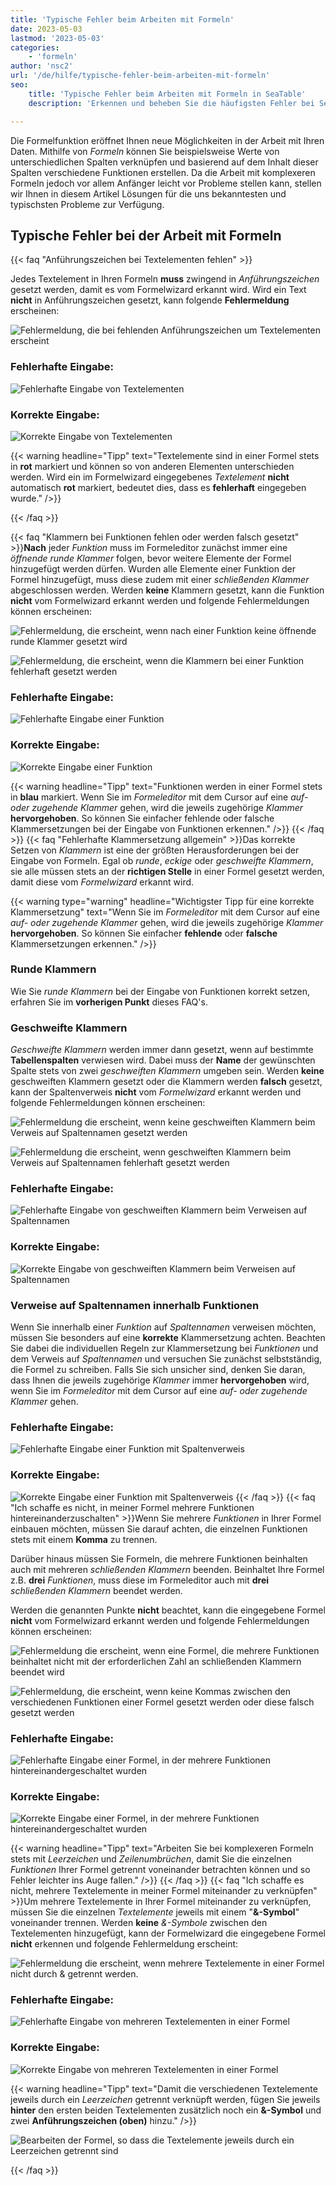 ```yaml
---
title: 'Typische Fehler beim Arbeiten mit Formeln'
date: 2023-05-03
lastmod: '2023-05-03'
categories:
    - 'formeln'
author: 'nsc2'
url: '/de/hilfe/typische-fehler-beim-arbeiten-mit-formeln'
seo:
    title: 'Typische Fehler beim Arbeiten mit Formeln in SeaTable'
    description: 'Erkennen und beheben Sie die häufigsten Fehler bei SeaTable-Formeln: Anführungszeichen, Klammern, Kommas und Spaltenverweise richtig setzen und Fehlermeldungen vermeiden.'

---
```


Die Formelfunktion eröffnet Ihnen neue Möglichkeiten in der Arbeit mit Ihren Daten. Mithilfe von _Formeln_ können Sie beispielsweise Werte von unterschiedlichen Spalten verknüpfen und basierend auf dem Inhalt dieser Spalten verschiedene Funktionen erstellen. Da die Arbeit mit komplexeren Formeln jedoch vor allem Anfänger leicht vor Probleme stellen kann, stellen wir Ihnen in diesem Artikel Lösungen für die uns bekanntesten und typischsten Probleme zur Verfügung.

## Typische Fehler bei der Arbeit mit Formeln

{{< faq "Anführungszeichen bei Textelementen fehlen" >}}

Jedes Textelement in Ihren Formeln **muss** zwingend in _Anführungszeichen_ gesetzt werden, damit es vom Formelwizard erkannt wird. Wird ein Text **nicht** in Anführungszeichen gesetzt, kann folgende **Fehlermeldung** erscheinen:

![Fehlermeldung, die bei fehlenden Anführungszeichen um Textelementen erscheint](images/Fehlermeldung-fehlende-Anfuehrungszeichen-bei-Textelementen.png)

### Fehlerhafte Eingabe:

![Fehlerhafte Eingabe von Textelementen](images/fehlerhafte-eingabe-anfuehrungszeichen.png)

### Korrekte Eingabe:

![Korrekte Eingabe von Textelementen](images/richtige-eingabe-anfuehrungszeichen.png)

{{< warning  headline="Tipp"  text="Textelemente sind in einer Formel stets in **rot** markiert und können so von anderen Elementen unterschieden werden. Wird ein im Formelwizard eingegebenes _Textelement_ **nicht** automatisch **rot** markiert, bedeutet dies, dass es **fehlerhaft** eingegeben wurde." />}}

{{< /faq >}}

{{< faq "Klammern bei Funktionen fehlen oder werden falsch gesetzt" >}}**Nach** jeder _Funktion_ muss im Formeleditor zunächst immer eine _öffnende runde Klammer_ folgen, bevor weitere Elemente der Formel hinzugefügt werden dürfen. Wurden alle Elemente einer Funktion der Formel hinzugefügt, muss diese zudem mit einer _schließenden Klammer_ abgeschlossen werden. Werden **keine** Klammern gesetzt, kann die Funktion **nicht** vom Formelwizard erkannt werden und folgende Fehlermeldungen können erscheinen:

![Fehlermeldung, die erscheint, wenn nach einer Funktion keine öffnende runde Klammer gesetzt wird](images/Fehlermeldung-bei-fehlender-Klammer-nach-einer-Funktion.png)

![Fehlermeldung, die erscheint, wenn die Klammern bei einer Funktion fehlerhaft gesetzt werden](images/fehlermeldung-klammern-bei-funktion-falsch-gesetzt.png)

### Fehlerhafte Eingabe:

![Fehlerhafte Eingabe einer Funktion](images/fehlerhafte-eingabe-funktion-1.png)

### Korrekte Eingabe:

![Korrekte Eingabe einer Funktion](images/korrekte-eingabe-funktion-1.png)

{{< warning  headline="Tipp"  text="Funktionen werden in einer Formel stets in **blau** markiert. Wenn Sie im _Formeleditor_ mit dem Cursor auf eine _auf- oder zugehende Klammer_ gehen, wird die jeweils zugehörige _Klammer_ **hervorgehoben**. So können Sie einfacher fehlende oder falsche Klammersetzungen bei der Eingabe von Funktionen erkennen." />}}
{{< /faq >}}
{{< faq "Fehlerhafte Klammersetzung allgemein" >}}Das korrekte Setzen von _Klammern_ ist eine der größten Herausforderungen bei der Eingabe von Formeln. Egal ob _runde_, _eckige_ oder _geschweifte_ _Klammern_, sie alle müssen stets an der **richtigen Stelle** in einer Formel gesetzt werden, damit diese vom _Formelwizard_ erkannt wird.

{{< warning  type="warning" headline="Wichtigster Tipp für eine korrekte Klammersetzung"  text="Wenn Sie im _Formeleditor_ mit dem Cursor auf eine _auf- oder zugehende Klammer_ gehen, wird die jeweils zugehörige _Klammer_ **hervorgehoben**. So können Sie einfacher **fehlende** oder **falsche** Klammersetzungen erkennen." />}}

### Runde Klammern

Wie Sie _runde Klammern_ bei der Eingabe von Funktionen korrekt setzen, erfahren Sie im **vorherigen Punkt** dieses FAQ's.

### Geschweifte Klammern

_Geschweifte Klammern_ werden immer dann gesetzt, wenn auf bestimmte **Tabellenspalten** verwiesen wird. Dabei muss der **Name** der gewünschten Spalte stets von zwei _geschweiften Klammern_ umgeben sein. Werden **keine** geschweiften Klammern gesetzt oder die Klammern werden **falsch** gesetzt, kann der Spaltenverweis **nicht** vom _Formelwizard_ erkannt werden und folgende Fehlermeldungen können erscheinen:

![Fehlermeldung die erscheint, wenn keine geschweiften Klammern beim Verweis auf Spaltennamen gesetzt werden](images/fehlermeldung-keine-geschweiften-klammern.png)

![Fehlermeldung die erscheint, wenn geschweiften Klammern beim Verweis auf Spaltennamen fehlerhaft gesetzt werden](images/fehlermeldung-geschweifte-klammern-falsch-gesetzt-1.png)

### Fehlerhafte Eingabe:

![Fehlerhafte Eingabe von geschweiften Klammern beim Verweisen auf Spaltennamen](images/fehlerhafte-eingabe-geschweifte-klammern-1.png)

### Korrekte Eingabe:

![Korrekte Eingabe von geschweiften Klammern beim Verweisen auf Spaltennamen](images/korrekte-eingabe.geschweifte-klammern.png)

### Verweise auf Spaltennamen innerhalb Funktionen

Wenn Sie innerhalb einer _Funktion_ auf _Spaltennamen_ verweisen möchten, müssen Sie besonders auf eine **korrekte** Klammersetzung achten. Beachten Sie dabei die individuellen Regeln zur Klammersetzung bei _Funktionen_ und dem Verweis auf _Spaltennamen_ und versuchen Sie zunächst selbstständig, die Formel zu schreiben. Falls Sie sich unsicher sind, denken Sie daran, dass Ihnen die jeweils zugehörige _Klammer_ immer **hervorgehoben** wird, wenn Sie im _Formeleditor_ mit dem Cursor auf eine _auf- oder zugehende Klammer_ gehen.

### Fehlerhafte Eingabe:

![Fehlerhafte Eingabe einer Funktion mit Spaltenverweis](images/fehlerhafte-eingabe-einer-funktion-mit-spaltenverweis.png)

### Korrekte Eingabe:

![Korrekte Eingabe einer Funktion mit Spaltenverweis](images/korrekte-eingabe-einer-funktion-mit-spaltenverweis.png)
{{< /faq >}}
{{< faq "Ich schaffe es nicht, in meiner Formel mehrere Funktionen hintereinanderzuschalten" >}}Wenn Sie mehrere _Funktionen_ in Ihrer Formel einbauen möchten, müssen Sie darauf achten, die einzelnen Funktionen stets mit einem **Komma** zu trennen.

Darüber hinaus müssen Sie Formeln, die mehrere Funktionen beinhalten auch mit mehreren _schließenden Klammern_ beenden. Beinhaltet Ihre Formel z.B. **drei** _Funktionen_, muss diese im Formeleditor auch mit **drei** _schließenden Klammern_ beendet werden.

Werden die genannten Punkte **nicht** beachtet, kann die eingegebene Formel **nicht** vom Formelwizard erkannt werden und folgende Fehlermeldungen können erscheinen:

![Fehlermeldung die erscheint, wenn eine Formel, die mehrere Funktionen beinhaltet nicht mit der erforderlichen Zahl an schließenden Klammern beendet wird](images/fehlermeldung-zu-weinge-klammern-am-ende-der-formel.png)

![Fehlermeldung, die erscheint, wenn keine Kommas zwischen den verschiedenen Funktionen einer Formel gesetzt werden oder diese falsch gesetzt werden](images/fehlermeldung-falsche-kommasetzung.png)

### Fehlerhafte Eingabe:

![Fehlerhafte Eingabe einer Formel, in der mehrere Funktionen hintereinandergeschaltet wurden ](images/fehlerhafte-eingabe-einer-formel-mit-mehreren-funktionen.png)

### Korrekte Eingabe:

![Korrekte Eingabe einer Formel, in der mehrere Funktionen hintereinandergeschaltet wurden ](images/korrekte-eingabe-formel-mit-mehreren-funktionen.png)

{{< warning  headline="Tipp"  text="Arbeiten Sie bei komplexeren Formeln stets mit _Leerzeichen_ und _Zeilenumbrüchen_, damit Sie die einzelnen _Funktionen_ Ihrer Formel getrennt voneinander betrachten können und so Fehler leichter ins Auge fallen." />}}
{{< /faq >}}
{{< faq "Ich schaffe es nicht, mehrere Textelemente in meiner Formel miteinander zu verknüpfen" >}}Um mehrere Textelemente in Ihrer Formel miteinander zu verknüpfen, müssen Sie die einzelnen _Textelemente_ jeweils mit einem "**&-Symbol**" voneinander trennen. Werden **keine** _&-Symbole_ zwischen den Textelementen hinzugefügt, kann der Formelwizard die eingegebene Formel **nicht** erkennen und folgende Fehlermeldung erscheint:

![Fehlermeldung die erscheint, wenn mehrere Textelemente in einer Formel nicht durch & getrennt werden.](images/Fehlermeldung-bei-fehlendenen-zwischen-Textelementen.png)

### Fehlerhafte Eingabe:

![Fehlerhafte Eingabe von mehreren Textelementen in einer Formel](images/fehlerhafte-Eingabe-mehrere-Textelemente.png)

### Korrekte Eingabe:

![Korrekte Eingabe von mehreren Textelementen in einer Formel](images/korrekte-Eingabe-mehrere-Textelemente.png)

{{< warning headline="Tipp" text="Damit die verschiedenen Textelemente jeweils durch ein _Leerzeichen_ getrennt verknüpft werden, fügen Sie jeweils **hinter** den ersten beiden Textelementen zusätzlich noch ein **&-Symbol** und zwei **Anführungszeichen (oben)** hinzu." />}}

![Bearbeiten der Formel, so dass die Textelemente jeweils durch ein Leerzeichen getrennt sind](images/Leerzeichen-zwischen-Textelementen.png)

{{< /faq >}}
